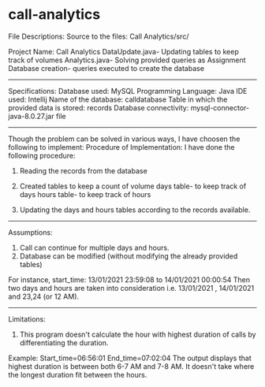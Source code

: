# call-analytics
File Descriptions:
Source to the files:
Call Analytics/src/

Project Name: Call Analytics
DataUpdate.java- Updating tables to keep track of volumes
Analytics.java- Solving provided queries as Assignment
Database creation- queries executed to create the database

-----------
Specifications:
Database used: MySQL
Programming Language: Java
IDE used: Intellij
Name of the database: calldatabase
Table in which the provided data is stored: records
Database connectivity: mysql-connector-java-8.0.27.jar file

-----------
Though the problem can be solved in various ways, I have choosen the following to implement:
Procedure of Implementation:
I have done the following procedure:
1. Reading the records from the database
2. Created tables to keep a count of volume
days table- to keep track of days
hours table- to keep track of hours

3. Updating the days and hours tables according to the records available.

-----------
Assumptions:
1. Call can continue for multiple days and hours.
2. Database can be modified (without modifying the already provided tables)

For instance,
start_time: 13/01/2021 23:59:08 to 14/01/2021 00:00:54
Then two days and hours are taken into consideration i.e. 13/01/2021 , 14/01/2021 and 23,24 (or 12 AM).

-----------
Limitations:
1. This program doesn't calculate the hour with highest duration of calls by differentiating the duration.

Example:
Start_time=06:56:01
End_time=07:02:04
The output displays that highest duration is between both 6-7 AM and 7-8 AM. It doesn't take where the longest duration fit between the hours.
